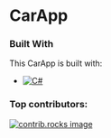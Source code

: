 # CarApp
### Built With

This CarApp is built with:

* [![C#][C#-logo]][C#-url]

[C#-logo]: https://upload.wikimedia.org/wikipedia/commons/4/4f/Csharp_Logo.png
[C#-url]: https://dotnet.microsoft.com/languages/csharp

### Top contributors:

<a href="https://github.com//RalleWhite/CarApp/graphs/contributors">
  <img src="https://contrib.rocks/image?repo=RalleWhite/CarApp" alt="contrib.rocks image" />
</a>